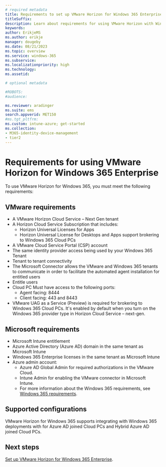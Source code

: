 ```yaml
---
# required metadata
title: Requirements to set up VMware Horizon for Windows 365 Enterprise
titleSuffix:
description: Learn about requirements for using VMware Horizon with Windows 365 Enterprise.
keywords:
author: ErikjeMS  
ms.author: erikje
manager: dougeby
ms.date: 08/21/2023
ms.topic: overview
ms.service: windows-365
ms.subservice:
ms.localizationpriority: high
ms.technology:
ms.assetid: 

# optional metadata

#ROBOTS:
#audience:

ms.reviewer: aradinger    
ms.suite: ems
search.appverid: MET150
#ms.tgt_pltfrm:
ms.custom: intune-azure; get-started
ms.collection:
- M365-identity-device-management
- tier2
---
```


# Requirements for using VMware Horizon for Windows 365 Enterprise

To use VMware Horizon for Windows 365, you must meet the following requirements:

## VMware requirements

- A VMware Horizon Cloud Service – Next Gen tenant
- A Horizon Cloud Service Subscription that includes:
  - Horizon Universal Licenses for Apps
  - Horizon Universal License for Desktops and Apps support brokering to Windows 365 Cloud PCs
- A VMware Cloud Service Portal (CSP) account
- The same identity provider access being used by your Windows 365 Tenant
- Tenant to tenant connectivity
- The Microsoft Connector allows the VMware and Windows 365 tenants to communicate in order to facilitate the automated agent installation for entitled users
- Entitle users
- Cloud PC Must have access to the following ports:
  - Agent facing: 8444
  - Client facing: 443 and 8443
- VMware UAG as a Service (Preview) is required for brokering to Windows 365 Cloud PCs. It's enabled by default when you turn on the Windows 365 provider type in Horizon Cloud Service – next-gen.

## Microsoft requirements

- Microsoft Intune entitlement
- Azure Active Directory (Azure AD) domain in the same tenant as Microsoft Intune
- Windows 365 Enterprise licenses in the same tenant as Microsoft Intune
- Azure admin account:
  - Azure AD Global Admin for required authorizations in the VMware Cloud.
  - Intune Admin for enabling the VMware connector in Microsoft Intune.
  - For more information about the Windows 365 requirements, see [Windows 365 requirements](requirements.md).

## Supported configurations

VMware Horizon for Windows 365 supports integrating with Windows 365 deployments with for Azure AD joined Cloud PCs and Hybrid Azure AD joined Cloud PCs.

<!-- ########################## -->
## Next steps

[Set up VMware Horizon for Windows 365 Enterprise](set-up-vmware-horizon.md).
